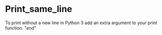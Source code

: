 # Print_same_line
To print without a new line in Python 3 add an extra argument to your print function. "end"
